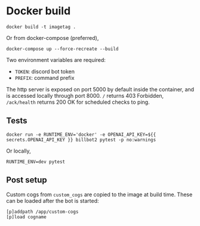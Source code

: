 # Docker build

```
docker build -t imagetag .
```

Or from docker-compose (preferred),

```
docker-compose up --force-recreate --build
```

Two environment variables are required:

- `TOKEN`: discord bot token
- `PREFIX`: command prefix

The http server is exposed on port 5000 by default inside the container, and is accessed locally through port 8000. `/` returns 403 Forbidden, `/ack/health` returns 200 OK for scheduled checks to ping.

## Tests

```
docker run -e RUNTIME_ENV='docker' -e OPENAI_API_KEY=${{ secrets.OPENAI_API_KEY }} billbot2 pytest -p no:warnings
```

Or locally,

```
RUNTIME_ENV=dev pytest
```

## Post setup

Custom cogs from `custom_cogs` are copied to the image at build time. These can be loaded after the bot is started:

```
[p]addpath /app/custom-cogs
[p]load cogname
```
